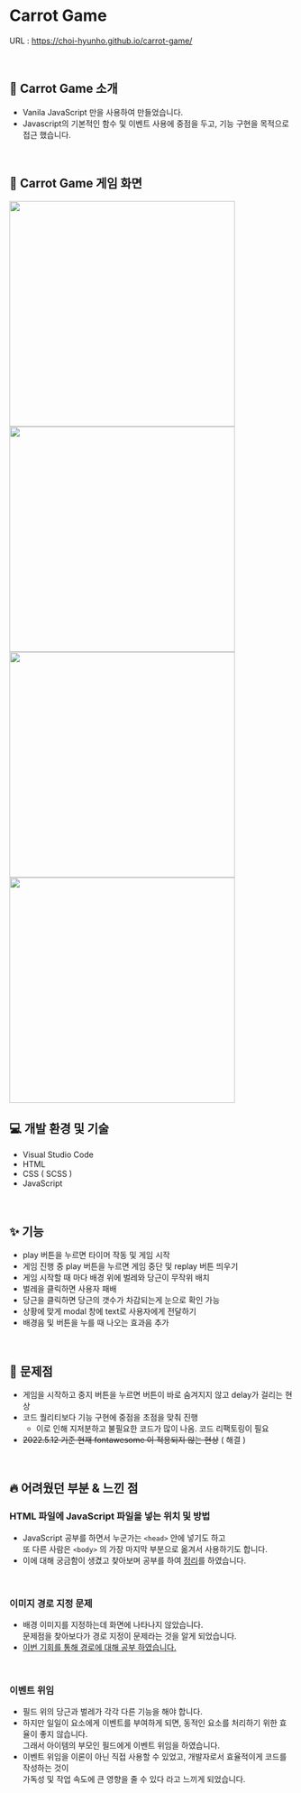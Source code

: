 # Carrot Game

URL : https://choi-hyunho.github.io/carrot-game/

<br>

## 🌟 Carrot Game 소개

- Vanila JavaScript 만을 사용하여 만들었습니다.
- Javascript의 기본적인 함수 및 이벤트 사용에 중점을 두고, 기능 구현을 목적으로 접근 했습니다.

<br>

## 💄 Carrot Game 게임 화면

<img align="left" src="https://user-images.githubusercontent.com/87301268/166413304-b3e9c648-3436-4c50-9832-a69261b495a4.jpg" width="400" >
<img src="https://user-images.githubusercontent.com/87301268/166413307-3bb15dfa-f8eb-487f-b504-d3a33dc67a80.jpg" width="400" >
<img align="left" src="https://user-images.githubusercontent.com/87301268/166413311-e3c87716-eb20-47e9-a75a-e260997d8c53.jpg" width="400" >
<img src="https://user-images.githubusercontent.com/87301268/166413313-58c77246-a992-4520-8074-9c131406502c.jpg" width="400" >

<br>

## 💻 개발 환경 및 기술

- Visual Studio Code
- HTML
- CSS ( SCSS )
- JavaScript

<br>

## ✨ 기능

- play 버튼을 누르면 타이머 작동 및 게임 시작
- 게임 진행 중 play 버튼을 누르면 게임 중단 및 replay 버튼 띄우기
- 게임 시작할 때 마다 배경 위에 벌레와 당근이 무작위 배치
- 벌레을 클릭하면 사용자 패배
- 당근을 클릭하면 당근의 갯수가 차감되는게 눈으로 확인 가능
- 상황에 맞게 modal 창에 text로 사용자에게 전달하기
- 배경음 및 버튼을 누를 때 나오는 효과음 추가

<br>

## 🚧 문제점

- 게임을 시작하고 중지 버튼을 누르면 버튼이 바로 숨겨지지 않고 delay가 걸리는 현상
- 코드 퀄리티보다 기능 구현에 중점을 초점을 맞춰 진행
  - 이로 인해 지저분하고 불필요한 코드가 많이 나옴. 코드 리팩토링이 필요
- ~~2022.5.12 기준 현재 fontawesome 이 적용되지 않는 현상~~ ( 해결 )

<br>

## 🔥 어려웠던 부분 & 느낀 점

### HTML 파일에 JavaScript 파일을 넣는 위치 및 방법

- JavaScript 공부를 하면서 누군가는 `<head>` 안에 넣기도 하고<br> 또 다른 사람은 `<body>` 의 가장 마지막 부분으로 옮겨서 사용하기도 합니다.
- 이에 대해 궁금함이 생겼고 찾아보며 공부를 하여 [정리](https://velog.io/@hoho_0815/script-%ED%83%9C%EA%B7%B8%EB%8A%94-%EC%96%B4%EB%94%94%EC%97%90-%EC%9C%84%EC%B9%98%ED%95%B4%EC%95%BC-%ED%95%A0%EA%B9%8C-r1mb885i)를 하였습니다.

<br>

### 이미지 경로 지정 문제

- 배경 이미지를 지정하는데 화면에 나타나지 않았습니다.<br>문제점을 찾아보다가 경로 지정이 문제라는 것을 알게 되었습니다.
- [이번 기회를 통해 경로에 대해 공부 하였습니다.](https://velog.io/@hoho_0815/background-img-%EA%B2%BD%EB%A1%9C)

<br>

### 이벤트 위임

- 필드 위의 당근과 벌레가 각각 다른 기능을 해야 합니다.
- 하지만 일일이 요소에게 이벤트를 부여하게 되면, 동적인 요소를 처리하기 위한 효율이 좋지 않습니다.<br> 그래서 아이템의 부모인 필드에게 이벤트 위임을 하였습니다.
- 이벤트 위임을 이론이 아닌 직접 사용할 수 있었고, 개발자로서 효율적이게 코드를 작성하는 것이 <br> 가독성 및 작업 속도에 큰 영향을 줄 수 있다 라고 느끼게 되었습니다.
